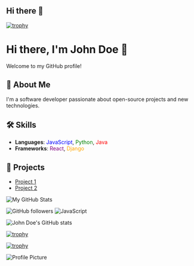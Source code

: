 ## Hi there 👋

[![trophy](https://github-profile-trophy.vercel.app/?username=eliyas-wubie)](https://github.com/ryo-ma/github-profile-trophy)

# Hi there, I'm John Doe 👋

Welcome to my GitHub profile! 

## 🚀 About Me
I'm a software developer passionate about open-source projects and new technologies.

## 🛠️ Skills
- **Languages**: <span style="color:blue">JavaScript</span>, <span style="color:green">Python</span>, <span style="color:red">Java</span>
- **Frameworks**: <span style="color:purple">React</span>, <span style="color:orange">Django</span>

## 🌟 Projects
- [Project 1](https://github.com/johnDoe/project1)
- [Project 2](https://github.com/johnDoe/project2)

![My GitHub Stats](https://github-readme-stats.vercel.app/api?username=johnDoe&show_icons=true&theme=radical)

![GitHub followers](https://img.shields.io/github/followers/johnDoe?style=social)
![JavaScript](https://img.shields.io/badge/JavaScript-FFFF00?logo=javascript&logoColor=black)

![John Doe's GitHub stats](https://github-readme-stats.vercel.app/api?username=johnDoe&show_icons=true&count_private=true&hide_title=true&theme=radical)

[![trophy](https://github-profile-trophy.vercel.app/?username=johnDoe)](https://github.com/ryo-ma/github-profile-trophy)

[![trophy](https://github-profile-trophy.vercel.app/?username=johnDoe)](https://github.com/ryo-ma/github-profile-trophy)

![Profile Picture](https://github.com/johnDoe/johnDoe/blob/main/profile-picture.jpg)

